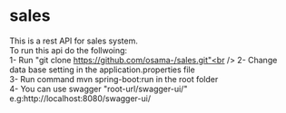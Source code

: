 # sales
This is a rest API for sales system.<br />
To run this api do the follwoing:<br />
1- Run "git clone https://github.com/osama-/sales.git"<br />
2- Change data base setting in the application.properties file<br />
3- Run command mvn spring-boot:run in the root folder<br />
4- You can use swagger "root-url/swagger-ui/" e.g:http://localhost:8080/swagger-ui/ <br />
